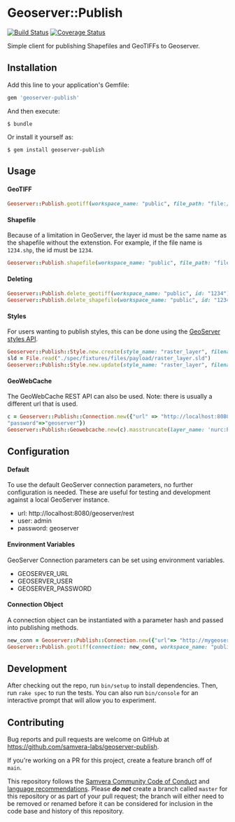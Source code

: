# Geoserver::Publish

[![Build Status](https://img.shields.io/travis/samvera-labs/geoserver-publish/master.svg)](https://travis-ci.org/samvera-labs/geoserver-publish)
[![Coverage Status](https://img.shields.io/coveralls/samvera-labs/geoserver-publish/master.svg)](https://coveralls.io/github/samvera-labs/geoserver-publish?branch=master)

Simple client for publishing Shapefiles and GeoTIFFs to Geoserver.

## Installation

Add this line to your application's Gemfile:

```ruby
gem 'geoserver-publish'
```

And then execute:

    $ bundle

Or install it yourself as:

    $ gem install geoserver-publish

## Usage

#### GeoTIFF

```ruby
Geoserver::Publish.geotiff(workspace_name: "public", file_path: "file:///path/on/geoserver/raster.tif", id: "1234", title: "GeoTiff Title")
```

#### Shapefile

Because of a limitation in GeoServer, the layer id  must be the same name as the shapefile without the extenstion. For example, if the file name is `1234.shp`, the id must be `1234`.

```ruby
Geoserver::Publish.shapefile(workspace_name: "public", file_path: "file:///path/on/geoserver/1234.shp", id: "1234", title: "Shapefile Title")
```

#### Deleting

```Ruby
Geoserver::Publish.delete_geotiff(workspace_name: "public", id: "1234")
Geoserver::Publish.delete_shapefile(workspace_name: "public", id: "1234")
```

#### Styles

For users wanting to publish styles, this can be done using the [GeoServer styles API](https://docs.geoserver.org/latest/en/api/#1.0.0/styles.yaml).

```ruby
Geoserver::Publish::Style.new.create(style_name: "raster_layer", filename: "raster_layer.sld")
sld = File.read("./spec/fixtures/files/payload/raster_layer.sld")
Geoserver::Publish::Style.new.update(style_name: "raster_layer", filename: "raster_layer.sld", payload: sld)
```

#### GeoWebCache

The GeoWebCache REST API can also be used. Note: there is usually a different url that is used.

```ruby
c = Geoserver::Publish::Connection.new({"url" => "http://localhost:8080/geoserver/gwc/rest", "user"=>"admin",
"password"=>"geoserver"})
Geoserver::Publish::Geowebcache.new(c).masstruncate(layer_name: 'nurc:Pk50095')
```

## Configuration

#### Default

To use the default GeoServer connection parameters, no further configuration is needed. These are useful for testing and development against a local GeoServer instance.

 - url: http://localhost:8080/geoserver/rest
 - user: admin
 - password: geoserver


#### Environment Variables

GeoServer Connection parameters can be set using environment variables.

  - GEOSERVER_URL
  - GEOSERVER_USER
  - GEOSERVER_PASSWORD

#### Connection Object

A connection object can be instantiated with a parameter hash and passed into publishing methods.

```ruby
new_conn = Geoserver::Publish::Connection.new({"url"=> "http://mygeoserver.com:8181/geoserver/rest", "user" => "admin_user", "password" => "supersecret"})
Geoserver::Publish.geotiff(connection: new_conn, workspace_name: "public", file_path: "file:///path/on/geoserver/raster.tif", id: "1234", title: "GeoTiff Title")
```

## Development

After checking out the repo, run `bin/setup` to install dependencies. Then, run `rake spec` to run the tests. You can also run `bin/console` for an interactive prompt that will allow you to experiment.

## Contributing

Bug reports and pull requests are welcome on GitHub at https://github.com/samvera-labs/geoserver-publish.

If you're working on a PR for this project, create a feature branch off of `main`. 

This repository follows the [Samvera Community Code of Conduct](https://samvera.atlassian.net/wiki/spaces/samvera/pages/405212316/Code+of+Conduct) and [language recommendations](https://github.com/samvera/maintenance/blob/master/templates/CONTRIBUTING.md#language).  Please ***do not*** create a branch called `master` for this repository or as part of your pull request; the branch will either need to be removed or renamed before it can be considered for inclusion in the code base and history of this repository.
